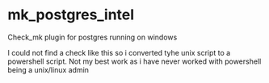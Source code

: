 # mk_postgres_intel
Check_mk plugin for postgres running on windows

I could not find a check like this so i converted tyhe unix script to a powershell script. Not my best work as i have never worked with powershell being a unix/linux admin
